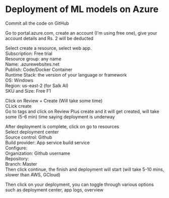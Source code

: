 # Deployment of ML models on Azure

Commit all the code on GitHub

Go to portal.azure.com, create an account (I'm using free one), give your account details and Rs. 2 will be deducted

Select create a resource, select web app. <br>
Subscription: Free trial <br>
Resource group: any name <br>
Name: <your-website-name>.azurewebsites.net <br>
Publish: Code/Docker Container<br>
Runtime Stack: the version of your language or framework<br>
OS: Windows<br>
Region: us-east-2 (for Salk AI)<br>
SKU and Size: Free F1<br>

Click on Review + Create (Will take some time)<br>
CLick create<br>
Go to tags and click on Review Plus create and it will get created, will take some (5-6 min) time saying deployment is underway<br>

After deployment is complete, click on go to resources<br>
Select deployment center<br>
Source control: Github<br>
Build provider: App service build service<br>
Configure:<br>
  Organization: Github username<br>
  Repository: <your-github-repo><br>
  Branch: Master<br>
Then click continue, the finish and deployment will start (will take 5-10 mins, slower than AWS, GCloud)

Then click on your deployment, you can toggle through various options such as deployment center, app logs, overview

